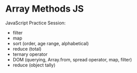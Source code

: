 # Array Methods JS

JavaScript Practice Session:

- filter
- map
- sort (order, age range, alphabetical)
- reduce (total)
- ternary operator
- DOM (querying, Array.from, spread operator, map, filter)
- reduce (object tally)
